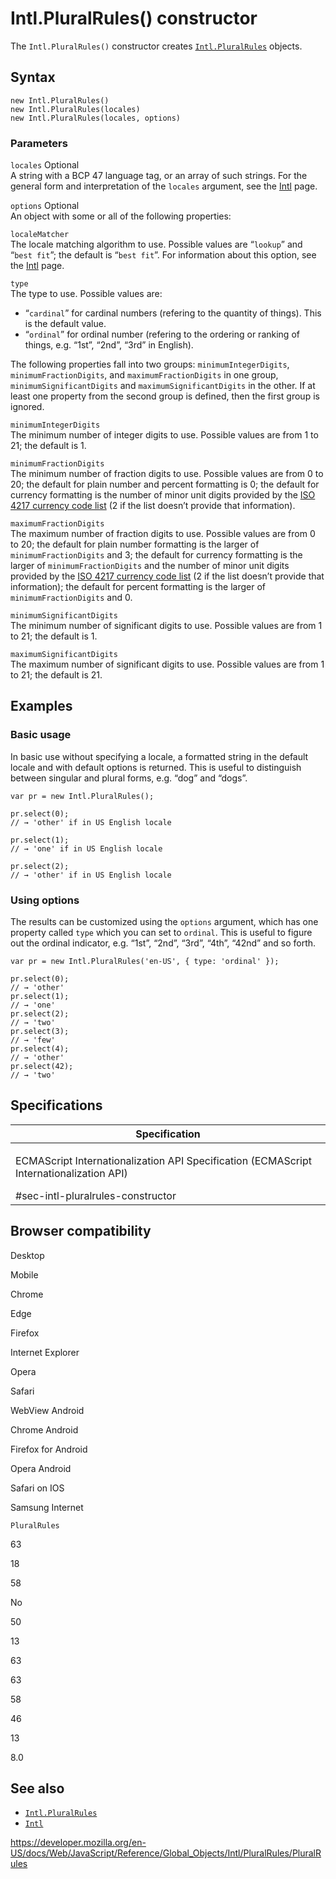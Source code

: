 Intl.PluralRules() constructor
==============================

The `Intl.PluralRules()` constructor creates [`Intl.PluralRules`](../pluralrules) objects.

Syntax
------

    new Intl.PluralRules()
    new Intl.PluralRules(locales)
    new Intl.PluralRules(locales, options)

### Parameters

`locales` <span class="badge inline optional">Optional</span>  
A string with a BCP 47 language tag, or an array of such strings. For the general form and interpretation of the `locales` argument, see the [Intl](../../intl#locale_identification_and_negotiation) page.

`options` <span class="badge inline optional">Optional</span>  
An object with some or all of the following properties:

`localeMatcher`  
The locale matching algorithm to use. Possible values are “`lookup`” and “`best fit`”; the default is “`best fit`”. For information about this option, see the [Intl](../../intl#locale_negotiation) page.

`type`  
The type to use. Possible values are:

-   “`cardinal`” for cardinal numbers (refering to the quantity of things). This is the default value.
-   “`ordinal`” for ordinal number (refering to the ordering or ranking of things, e.g. “1st”, “2nd”, “3rd” in English).

The following properties fall into two groups: `minimumIntegerDigits`, `minimumFractionDigits`, and `maximumFractionDigits` in one group, `minimumSignificantDigits` and `maximumSignificantDigits` in the other. If at least one property from the second group is defined, then the first group is ignored.

`minimumIntegerDigits`  
The minimum number of integer digits to use. Possible values are from 1 to 21; the default is 1.

`minimumFractionDigits`  
The minimum number of fraction digits to use. Possible values are from 0 to 20; the default for plain number and percent formatting is 0; the default for currency formatting is the number of minor unit digits provided by the [ISO 4217 currency code list](https://www.currency-iso.org/en/home/tables/table-a1.html) (2 if the list doesn’t provide that information).

`maximumFractionDigits`  
The maximum number of fraction digits to use. Possible values are from 0 to 20; the default for plain number formatting is the larger of `minimumFractionDigits` and 3; the default for currency formatting is the larger of `minimumFractionDigits` and the number of minor unit digits provided by the [ISO 4217 currency code list](https://www.currency-iso.org/en/home/tables/table-a1.html) (2 if the list doesn’t provide that information); the default for percent formatting is the larger of `minimumFractionDigits` and 0.

`minimumSignificantDigits`  
The minimum number of significant digits to use. Possible values are from 1 to 21; the default is 1.

`maximumSignificantDigits`  
The maximum number of significant digits to use. Possible values are from 1 to 21; the default is 21.

Examples
--------

### Basic usage

In basic use without specifying a locale, a formatted string in the default locale and with default options is returned. This is useful to distinguish between singular and plural forms, e.g. “dog” and “dogs”.

    var pr = new Intl.PluralRules();

    pr.select(0);
    // → 'other' if in US English locale

    pr.select(1);
    // → 'one' if in US English locale

    pr.select(2);
    // → 'other' if in US English locale

### Using options

The results can be customized using the `options` argument, which has one property called `type` which you can set to `ordinal`. This is useful to figure out the ordinal indicator, e.g. “1st”, “2nd”, “3rd”, “4th”, “42nd” and so forth.

    var pr = new Intl.PluralRules('en-US', { type: 'ordinal' });

    pr.select(0);
    // → 'other'
    pr.select(1);
    // → 'one'
    pr.select(2);
    // → 'two'
    pr.select(3);
    // → 'few'
    pr.select(4);
    // → 'other'
    pr.select(42);
    // → 'two'

Specifications
--------------

<table><colgroup><col style="width: 100%" /></colgroup><thead><tr class="header"><th>Specification</th></tr></thead><tbody><tr class="odd"><td><p>ECMAScript Internationalization API Specification (ECMAScript Internationalization API)<br />
</p><span class="small">#sec-intl-pluralrules-constructor</span></td></tr></tbody></table>

Browser compatibility
---------------------

Desktop

Mobile

Chrome

Edge

Firefox

Internet Explorer

Opera

Safari

WebView Android

Chrome Android

Firefox for Android

Opera Android

Safari on IOS

Samsung Internet

`PluralRules`

63

18

58

No

50

13

63

63

58

46

13

8.0

See also
--------

-   [`Intl.PluralRules`](../pluralrules)
-   [`Intl`](../../intl)

<a href="https://developer.mozilla.org/en-US/docs/Web/JavaScript/Reference/Global_Objects/Intl/PluralRules/PluralRules" class="_attribution-link">https://developer.mozilla.org/en-US/docs/Web/JavaScript/Reference/Global_Objects/Intl/PluralRules/PluralRules</a>
